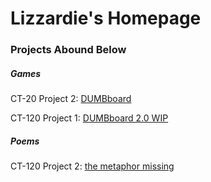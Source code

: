 <html>
	<head>
		<link rel="stylesheet"  href="github site style.css">
	</head>
	<body>
    	<h1 id = "top homepage">Lizzardie's Homepage</h1>
    	<h3>Projects Abound Below</h3>
    	<h5 id = "games">Games</h5>
		<p>CT-20 Project 2: <a href="https://lizzardie.github.io/DUMBboard/index.html">DUMBboard</a></p>
		<p>CT-120 Project 1: <a href = "https://lizzardie.github.io/DUMBboardWIP/index.html">DUMBboard 2.0 WIP</a></p>
		<h5 id = "poems">Poems</h5>
		<p>CT-120 Project 2: <a href="/JSON data poem.json">the metaphor missing</a></p>
	</body>
</html>

  

